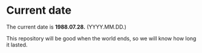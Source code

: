 # Current date

The current date is **1988.07.28.** (YYYY.MM.DD.)

This repository will be good when the world ends, so we will know how long it lasted.